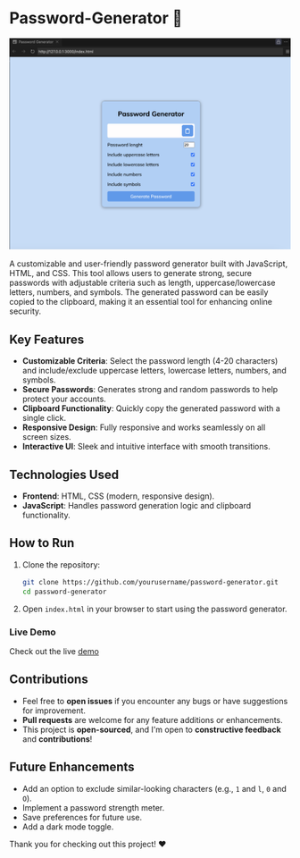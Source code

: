 # Password-Generator 🔐

![project image](image.png)

A customizable and user-friendly password generator built with JavaScript, HTML, and CSS. This tool allows users to generate strong, secure passwords with adjustable criteria such as length, uppercase/lowercase letters, numbers, and symbols. The generated password can be easily copied to the clipboard, making it an essential tool for enhancing online security.

## Key Features
- **Customizable Criteria**: Select the password length (4-20 characters) and include/exclude uppercase letters, lowercase letters, numbers, and symbols.
- **Secure Passwords**: Generates strong and random passwords to help protect your accounts.
- **Clipboard Functionality**: Quickly copy the generated password with a single click.
- **Responsive Design**: Fully responsive and works seamlessly on all screen sizes.
- **Interactive UI**: Sleek and intuitive interface with smooth transitions.

## Technologies Used
- **Frontend**: HTML, CSS (modern, responsive design).
- **JavaScript**: Handles password generation logic and clipboard functionality.

## How to Run
1. Clone the repository:
   ```bash
   git clone https://github.com/yourusername/password-generator.git
   cd password-generator
   ```
2. Open `index.html` in your browser to start using the password generator.

### Live Demo
Check out the live [demo](https://chrisroland.github.io/Password-Generator/)

## Contributions
- Feel free to **open issues** if you encounter any bugs or have suggestions for improvement.
- **Pull requests** are welcome for any feature additions or enhancements.
- This project is **open-sourced**, and I'm open to **constructive feedback** and **contributions**!

## Future Enhancements
- Add an option to exclude similar-looking characters (e.g., `1` and `l`, `0` and `O`).
- Implement a password strength meter.
- Save preferences for future use.
- Add a dark mode toggle.

Thank you for checking out this project! ❤️